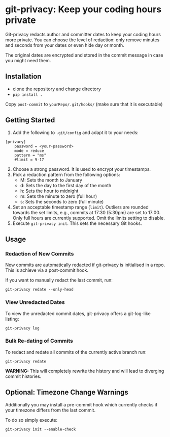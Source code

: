 # git-privacy: Keep your coding hours private

Git-privacy redacts author and committer dates to keep your coding hours more
private. You can choose the level of redaction: only remove minutes and seconds
from your dates or even hide day or month.

The original dates are encrypted and stored in the commit message in case you
might need them.


## Installation

+ clone the repository and change directory
+ `pip install .`

Copy `post-commit` to `yourRepo/.git/hooks/` (make sure that it is executable)


## Getting Started

1. Add the following to `.git/config` and adapt it to your needs:

```
[privacy]
	password = <your-password>
	mode = reduce
	pattern = "ms"
	#limit = 9-17
```

2. Choose a strong password. It is used to encrypt your timestamps.
3. Pick a redaction pattern from the following options:
    + M: Sets the month to January
    + d: Sets the day to the first day of the month
    + h: Sets the hour to midnight
    + m: Sets the minute to zero (full hour)
    + s: Sets the seconds to zero (full minute)
4. Set an acceptable timestamp range (`limit`). Outliers are rounded towards
   the set limits, e.g., commits at 17:30 (5:30pm) are set to 17:00. Only full
   hours are currently supported. Omit the limits setting to disable.
5. Execute `git-privacy init`. This sets the necessary Git hooks.


## Usage

### Redaction of New Commits

New commits are automatically redacted if git-privacy is initialised in a repo.
This is achieve via a post-commit hook.

If you want to manually redact the last commit, run:

    git-privacy redate --only-head

### View Unredacted Dates

To view the unredacted commit dates, git-privacy offers a git-log-like listing:

    git-privacy log

### Bulk Re-dating of Commits

To redact and redate all commits of the currently active branch run:

    git-privacy redate

**WARNING:** This will completely rewrite the history and will lead to
diverging commit histories.


## Optional: Timezone Change Warnings

Additionally you may install a pre-commit hook which currently checks if your timezone differs from the last commit.

To do so simply execute:

    git-privacy init --enable-check

